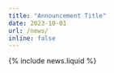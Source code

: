 ```yaml
---
title: "Announcement Title"
date: 2023-10-01
url: /news/
inline: false
---
```

{% include news.liquid %}

